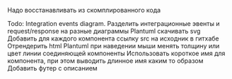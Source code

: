 Надо восстанавливать из скомплированного кода





Todo:
	Integration events diagram. Разделить интеграционные эвенты и request/response на разные диаграммы
	Plantuml скачивать svg
	Добавить для каждого компонента ссылку src на исходник в гитхабе
	Отрендерить html
		Plantuml при наведении мыши менять толщину или цвет линии соединяющей компоненты
	Использовать короткое имя для компонента, при этом выводить длинное имя каким то образом
	Добавить футер с описанием